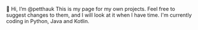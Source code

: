 👋 Hi, I’m @petthauk
This is my page for my own projects. Feel free to suggest changes to them, and I will look at it when I have time.
I'm currently coding in Python, Java and Kotlin.


<!---
petthauk/petthauk is a ✨ special ✨ repository because its `README.md` (this file) appears on your GitHub profile.
You can click the Preview link to take a look at your changes.
--->
